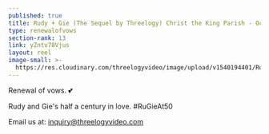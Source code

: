 ```yaml
---
published: true
title: Rudy + Gie (The Sequel by Threelogy) Christ the King Parish - October 2018
type: renewalofvows
section-rank: 13
link: yZntv78Vjus
layout: reel
image-small: >-
  https://res.cloudinary.com/threelogyvideo/image/upload/v1540194401/RugieAt50_1.jpg
---
```

Renewal of vows. 💕 

Rudy and Gie's half a century in love. 
#RuGieAt50 

Email us at: inquiry@threelogyvideo.com
